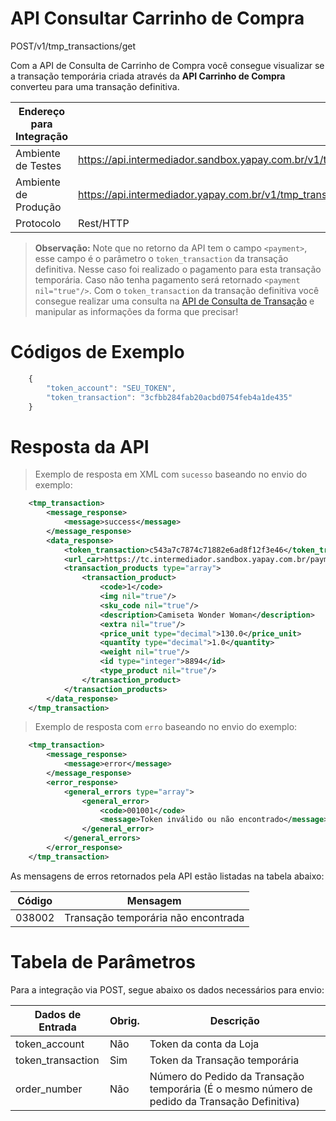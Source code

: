 # API Consultar Carrinho de Compra

<span class="post">POST</span><span class="beforePost">/v1/tmp_transactions/get</span>


Com a API de Consulta de Carrinho de Compra você consegue visualizar se a transação temporária criada através da **API Carrinho de Compra** converteu para uma transação definitiva.


| Endereço para Integração |                                                                              |
|--------------------------|------------------------------------------------------------------------------|
| Ambiente de Testes       | https://api.intermediador.sandbox.yapay.com.br/v1/tmp_transactions/get       |
| Ambiente de Produção     | https://api.intermediador.yapay.com.br/v1/tmp_transactions/get                |
| Protocolo                | Rest/HTTP                                                                    |


> **Observação:** Note que no retorno da API tem o campo `<payment>`, esse campo é o parâmetro o `token_transaction` da transação definitiva. Nesse caso foi realizado o pagamento para esta transação temporária. Caso não tenha pagamento será retornado `<payment nil="true"/>`. Com o `token_transaction` da transação definitiva você consegue realizar uma consulta na <a href="/#/api-consultar-transacao" target="_blank">API de Consulta de Transação</a> e manipular as informações da forma que precisar!

# Códigos de Exemplo


```javascript
    {
        "token_account": "SEU_TOKEN",
        "token_transaction": "3cfbb284fab20acbd0754feb4a1de435"
    }
```


# Resposta da API

> Exemplo de resposta em XML com `sucesso` baseando no envio do exemplo:

```xml
    <tmp_transaction>
        <message_response>
            <message>success</message>
        </message_response>
        <data_response>
            <token_transaction>c543a7c7874c71882e6ad8f12f3e46</token_transaction>
            <url_car>https://tc.intermediador.sandbox.yapay.com.br/payment/car/v1/</url_car>
            <transaction_products type="array">
                <transaction_product>
                    <code>1</code>
                    <img nil="true"/>
                    <sku_code nil="true"/>
                    <description>Camiseta Wonder Woman</description>
                    <extra nil="true"/>
                    <price_unit type="decimal">130.0</price_unit>
                    <quantity type="decimal">1.0</quantity>
                    <weight nil="true"/>
                    <id type="integer">8894</id>
                    <type_product nil="true"/>
                </transaction_product>
            </transaction_products>
        </data_response>
    </tmp_transaction>
```


> Exemplo de resposta com `erro` baseando no envio do exemplo:


```xml
    <tmp_transaction>
        <message_response>
            <message>error</message>
        </message_response>
        <error_response>
            <general_errors type="array">
                <general_error>
                    <code>001001</code>
                    <message>Token inválido ou não encontrado</message>
                </general_error>
            </general_errors>
        </error_response>
    </tmp_transaction>
```


As mensagens de erros retornados pela API estão listadas na tabela abaixo:

| Código   |  Mensagem                                  |
|----------|--------------------------------------------|
| 038002   | Transação temporária não encontrada        |



# Tabela de Parâmetros

Para a integração via <span class="post">POST</span>, segue abaixo os dados necessários para envio:

| Dados de Entrada  |  Obrig.  | Descrição                                                                                     |
|-------------------|----------|-----------------------------------------------------------------------------------------------|
| token_account     | Não      | Token da conta da Loja                                                                        |
| token_transaction | Sim      | Token da Transação temporária                                                                 |
| order_number      | Não      | Número do Pedido da Transação temporária (É o mesmo número de pedido da Transação Definitiva) |

